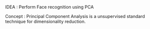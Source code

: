 IDEA : Perform Face recognition using PCA 

Concept : Principal Component Analysis is a unsupervised standard technique for dimensionality reduction.
